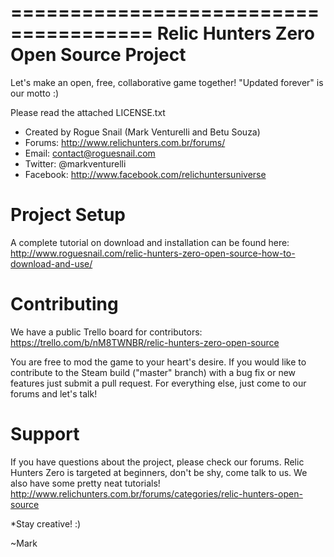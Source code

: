 ======================================
Relic Hunters Zero Open Source Project
======================================

Let's make an open, free, collaborative game together! "Updated forever" is our motto :)

Please read the attached LICENSE.txt

- Created by Rogue Snail (Mark Venturelli and Betu Souza)
- Forums: http://www.relichunters.com.br/forums/
- Email: contact@roguesnail.com
- Twitter: @markventurelli
- Facebook: http://www.facebook.com/relichuntersuniverse

Project Setup
============

A complete tutorial on download and installation can be found here:
http://www.roguesnail.com/relic-hunters-zero-open-source-how-to-download-and-use/

Contributing
============

We have a public Trello board for contributors:
https://trello.com/b/nM8TWNBR/relic-hunters-zero-open-source

You are free to mod the game to your heart's desire. If you would like to contribute to the Steam build ("master" branch) with a bug fix or new features just submit a pull request. For everything else, just come to our forums and let's talk!

Support
=======

If you have questions about the project, please check our forums. Relic Hunters Zero is targeted at beginners, don't be shy, come talk to us. We also have some pretty neat tutorials!
http://www.relichunters.com.br/forums/categories/relic-hunters-open-source


*Stay creative! :)

~Mark